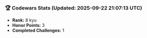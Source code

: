 ### 🏆 Codewars Stats (Updated: 2025-09-22 21:07:13 UTC)

- **Rank:** 8 kyu
- **Honor Points:** 3
- **Completed Challenges:** 1
